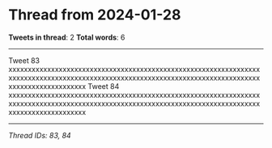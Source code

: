 # Thread from 2024-01-28

**Tweets in thread**: 2
**Total words**: 6

---

Tweet 83 xxxxxxxxxxxxxxxxxxxxxxxxxxxxxxxxxxxxxxxxxxxxxxxxxxxxxxxxxxxxxxxxxxxxxxxxxxxxxxxxxxxxxxxxxxxxxxxxxxxxxxxxxxxxxxxxxxxxxxxxxxxxxxxxxxxxxxxxxxxxxxxxxxxxxx Tweet 84 xxxxxxxxxxxxxxxxxxxxxxxxxxxxxxxxxxxxxxxxxxxxxxxxxxxxxxxxxxxxxxxxxxxxxxxxxxxxxxxxxxxxxxxxxxxxxxxxxxxxxxxxxxxxxxxxxxxxxxxxxxxxxxxxxxxxxxxxxxxxxxxxxxxxxx

---

*Thread IDs: 83, 84*
